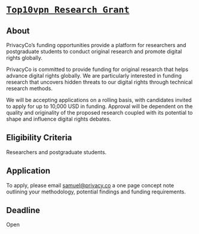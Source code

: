 # [`Top10vpn Research Grant`](https://www.top10vpn.com/research-grant/)

## About

PrivacyCo’s funding opportunities provide a platform for researchers and postgraduate students to conduct original research and promote digital rights globally.

PrivacyCo is committed to provide funding for original research that helps advance digital rights globally. We are particularly interested in funding research that uncovers hidden threats to our digital rights through technical research methods.

We will be accepting applications on a rolling basis, with candidates invited to apply for up to 10,000 USD in funding. Approval will be dependent on the quality and originality of the proposed research coupled with its potential to shape and influence digital rights debates.

## Eligibility Criteria

Researchers and postgraduate students.

## Application

To apply, please email <samuel@privacy.co> a one page concept note outlining your methodology, potential findings and funding requirements.

## Deadline

Open